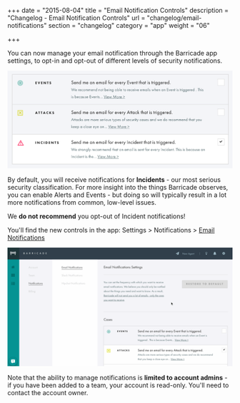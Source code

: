 +++
date = "2015-08-04"
title = "Email Notification Controls"
description = "Changelog - Email Notification Controls"
url = "changelog/email-notifications"
section = "changelog"
category = "app"
weight = "06"

+++

You can now manage your email notification through the Barricade app settings, to opt-in and opt-out of different levels of security notifications.

![../../src/img/changelog/06-screen-01.png](../../src/img/changelog/06-screen-01.png)

By default, you will receive notifications for **Incidents** - our most serious security classification. For more insight into the things Barricade observes, you can enable Alerts and Events - but doing so will typically result in a lot more notifications from common, low-level issues.

We **do not recommend** you opt-out of Incident notifications!

You'll find the new controls in the app: Settings > Notifications > [Email Notifications](https://app.barricade.io/dashboard/settings/notification/email)

![../../src/img/changelog/06-email-settings.gif](../../src/img/changelog/06-email-settings.gif)

Note that the ability to manage notifications is **limited to account admins** - if you have been added to a team, your account is read-only. You'll need to contact the account owner.